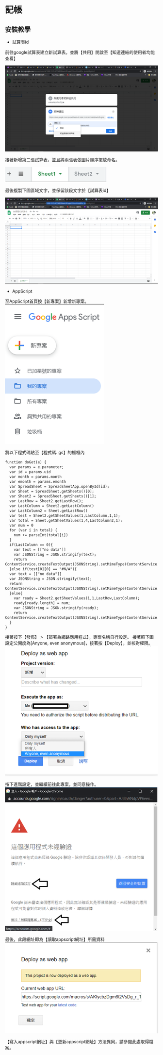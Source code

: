 # 記帳

## 安裝教學

 

 - 試算表id

 前往google試算表建立新試算表。並將【共用】開啟至【知道連結的使用者均能查看】

![enter image description here](https://github.com/andyjjrt/money/blob/master/t1.png?raw=true)

 
接著新增第二張試算表，並且將兩張表依圖片順序擺放命名。

![enter image description here](https://github.com/andyjjrt/money/blob/master/%E6%93%B7%E5%8F%96.PNG?raw=true)

最後複製下圖區域文字，並保留該段文字於【試算表id】

![enter image description here](https://github.com/andyjjrt/money/blob/master/t2.png?raw=true)

 - AppScript

至AppScript首頁按【新專案】新增新專案。
 ![enter image description here](https://github.com/andyjjrt/money/blob/master/a1.PNG?raw=true)

將以下程式碼貼至【程式碼. gs】的框框內

    function doGet(e) {
      var params = e.parameter;
      var id = params.uid
      var month = params.month
      var emonth = params.emonth
      var SpreadSheet = SpreadsheetApp.openById(id);
      var Sheet = SpreadSheet.getSheets()[0];
      var Sheet2 = SpreadSheet.getSheets()[1];
      var LastRow = Sheet2.getLastRow();
      var LastColumn = Sheet2.getLastColumn()
      var LastColumn2 = Sheet.getLastRow()
      var test = Sheet2.getSheetValues(1,LastColumn,1,1);
      var total = Sheet.getSheetValues(1,4,LastColumn2,1);
      var num = 0
      for (var i in total) {
        num += parseInt(total[i])
      }
      if(LastColumn == 0){
        var text = [["no data"]]
        var JSONString = JSON.stringify(text);
        return ContentService.createTextOutput(JSONString).setMimeType(ContentService.MimeType.JSON);
      }else if(test[0][0] == "#N/A"){
      var text = [["no data"]]
      var JSONString = JSON.stringify(text);
      return ContentService.createTextOutput(JSONString).setMimeType(ContentService.MimeType.JSON);
      }else{
        var ready = Sheet2.getSheetValues(1,1,LastRow,LastColumn);
        ready[ready.length] = num;
        var JSONString = JSON.stringify(ready);
        return ContentService.createTextOutput(JSONString).setMimeType(ContentService.MimeType.JSON);
      }
    }

接著按下【發佈】 > 【部署為網路應用程式】，專案名稱自行設定。
接著照下圖設定公開度為[Anyone, even anonymous]，接著按【Deploy】，並核對權限。
![enter image description here](https://github.com/andyjjrt/money/blob/master/a2.png?raw=true)

按下進階設定，並繼續前往此專案，並同意操作。
![enter image description here](https://github.com/andyjjrt/money/blob/master/a3.png?raw=true)

最後，此段網址即為【讀取appscript網址】所需資料
![enter image description here](https://github.com/andyjjrt/money/blob/master/a4.png?raw=true)

【寫入appscript網址】與【更新appscript網址】方法異同，請參閱此處取得檔案。
